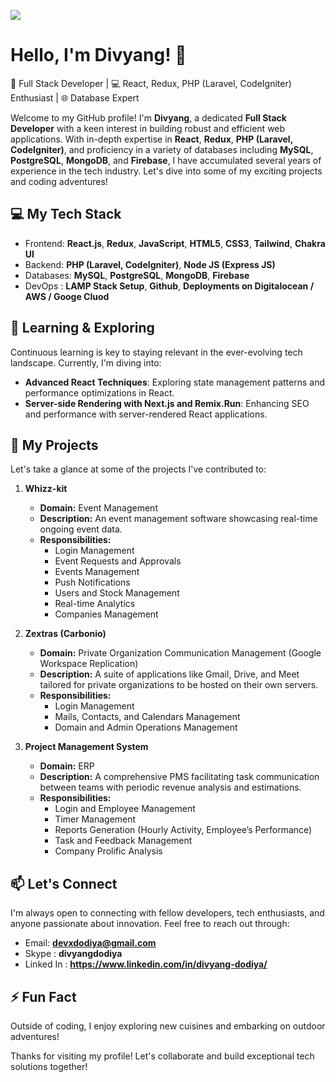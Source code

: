 <p align="center">
<!--   <img src="https://media.giphy.com/media/26tn33aiTi1jkl6H6/giphy.gif?cid=790b76111gd21s8467va0k3n1wgrgvxvhtwdfclbr7luk170&ep=v1_gifs_search&rid=giphy.gif&ct=g" alt="Divyang Dodiya" width="1000px"/> -->  
</p>

![](http://github-profile-summary-cards.vercel.app/api/cards/profile-details?username=divyangdodiya&theme=highcontrast)

# Hello, I'm Divyang! 👋

🚀 Full Stack Developer | 💻 React, Redux, PHP (Laravel, CodeIgniter) Enthusiast | 🌐 Database Expert

Welcome to my GitHub profile! I'm **Divyang**, a dedicated **Full Stack Developer** with a keen interest in building robust and efficient web applications. With in-depth expertise in **React**, **Redux**, **PHP (Laravel, CodeIgniter)**, and proficiency in a variety of databases including **MySQL**, **PostgreSQL**, **MongoDB**, and **Firebase**, I have accumulated several years of experience in the tech industry. Let's dive into some of my exciting projects and coding adventures!

## 💻 My Tech Stack

- Frontend: **React.js**, **Redux**, **JavaScript**, **HTML5**, **CSS3**, **Tailwind**, **Chakra UI**
- Backend: **PHP (Laravel, CodeIgniter)**, **Node JS (Express JS)**
- Databases: **MySQL**, **PostgreSQL**, **MongoDB**, **Firebase**
- DevOps : **LAMP Stack Setup**, **Github**, **Deployments on Digitalocean / AWS / Googe Cluod**

## 🌱 Learning & Exploring

Continuous learning is key to staying relevant in the ever-evolving tech landscape. Currently, I'm diving into:

- **Advanced React Techniques**: Exploring state management patterns and performance optimizations in React.
- **Server-side Rendering with Next.js and Remix.Run**: Enhancing SEO and performance with server-rendered React applications.

## 🚀 My Projects

Let's take a glance at some of the projects I've contributed to:

1. **Whizz-kit**
   - **Domain:** Event Management
   - **Description:** An event management software showcasing real-time ongoing event data.
   - **Responsibilities:** 
     - Login Management
     - Event Requests and Approvals
     - Events Management
     - Push Notifications
     - Users and Stock Management
     - Real-time Analytics
     - Companies Management

2. **Zextras (Carbonio)**
   - **Domain:** Private Organization Communication Management (Google Workspace Replication)
   - **Description:** A suite of applications like Gmail, Drive, and Meet tailored for private organizations to be hosted on their own servers.
   - **Responsibilities:** 
     - Login Management
     - Mails, Contacts, and Calendars Management
     - Domain and Admin Operations Management

3. **Project Management System**
   - **Domain:** ERP
   - **Description:** A comprehensive PMS facilitating task communication between teams with periodic revenue analysis and estimations.
   - **Responsibilities:** 
     - Login and Employee Management
     - Timer Management
     - Reports Generation (Hourly Activity, Employee’s Performance)
     - Task and Feedback Management
     - Company Prolific Analysis

## 📫 Let's Connect

I'm always open to connecting with fellow developers, tech enthusiasts, and anyone passionate about innovation. Feel free to reach out through:

- Email: **devxdodiya@gmail.com**
- Skype : **divyangdodiya**
- Linked In : **https://www.linkedin.com/in/divyang-dodiya/**

## ⚡ Fun Fact

Outside of coding, I enjoy exploring new cuisines and embarking on outdoor adventures!

Thanks for visiting my profile! Let's collaborate and build exceptional tech solutions together!

